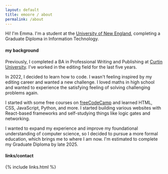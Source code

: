 ```yaml
---
layout: default
title: emoore / about
permalink: /about
---
```


Hi! I'm Emma. I'm a student at the [University of New England](https://www.une.edu.au/), completing a Graduate Diploma in Information Technology.

#### my background

Previously, I completed a BA in Professional Writing and Publishing at [Curtin University](https://www.curtin.edu.au/). I've worked in the editing field for the last five years.

In 2022, I decided to learn how to code. I wasn't feeling inspired by my editing career and wanted a new challenge. I loved maths in high school and wanted to experience the satisfying feeling of solving challenging problems again.

I started with some free courses on [freeCodeCamp](https://www.freecodecamp.org/) and learned HTML, CSS, JavaScript, Python, and more. I started building various websites with React-based frameworks and self-studying things like logic gates and networking.

I wanted to expand my experience and improve my foundational understanding of computer science, so I decided to pursue a more formal education, which brings me to where I am now. I'm estimated to complete my Graduate Diploma by late 2025.

#### links/contact

{% include links.html %}

